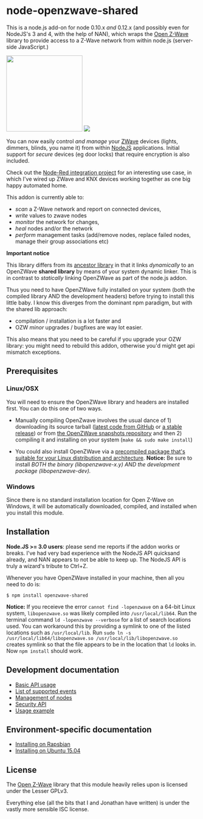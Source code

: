 node-openzwave-shared
=====================

This is a node.js add-on for node 0.10.x *and* 0.12.x (and possibly
even for NodeJS's 3 and 4, with the help of NAN), which wraps the [Open
Z-Wave](http://www.openzwave.com/) library to provide access to a
Z-Wave network from within node.js (server-side JavaScript.)

<img src="https://nodejs.org/static/images/logos/nodejs.png" style="width: 200px"/>
<img src="http://www.openzwave.com/css/ozwlogo.png"/>

You can now easily control *and manage* your [ZWave](http://www.z-wave.com/) devices
(lights, dimmers, blinds, you name it) from within [NodeJS](https://nodejs.org/) applications.
Initial support for *secure* devices (eg door locks) that require encryption is also included.

Check out the [Node-Red integration project](https://github.com/OpenZWave/node-red-contrib-openzwave)
for an interesting use case, in which I've wired up ZWave and KNX devices working together as
one big happy automated home.

This addon is currently able to:
- *scan* a Z-Wave network and report on connected devices,
- *write* values to zwave nodes
- *monitor* the network for changes,
- *heal* nodes and/or the network
- *perform* management tasks (add/remove nodes, replace failed nodes, manage their group associations etc)

**Important notice**

This library differs from its [ancestor library](https://github.com/jperkin/node-openzwave)
in that it links *dynamically* to an OpenZWave **shared library**
by means of your system dynamic linker. This is  in contrast to
*statically* linking OpenZWave as part of the node.js addon.

Thus you need to have OpenZWave fully installed on your system (both the
compiled library AND the development headers) before trying to install this little baby.
I know this diverges from the dominant npm paradigm, but with the shared lib approach:
  - compilation / installation is a lot faster and
  - OZW *minor* upgrades / bugfixes are way lot easier.

This also means that you need to be careful if you upgrade your
OZW library: you might need to rebuild this addon, otherwise you'd might
get api mismatch exceptions.

## Prerequisites

### Linux/OSX

You will need to ensure the OpenZWave library and headers are
installed first. You can do this one of two ways.

- Manually compiling OpenZwave involves the usual dance of 1) downloading its source tarball
([latest code from GitHub](https://github.com/OpenZWave/open-zwave/archive/master.zip) or
[a stable release](https://github.com/OpenZWave/open-zwave/releases)) or
from [the OpenZWave snapshots repository](http://old.openzwave.com/snapshots/)
and then 2) compiling it and installing on your system (`make && sudo make install`)

- You could also install OpenZWave via a [precompiled package that's suitable for your Linux distribution and architecture](http://old.openzwave.com/downloads/).
**Notice:** Be sure to install *BOTH the binary (libopenzwave-x.y) AND the development
package (libopenzwave-dev).*

### Windows

Since there is no standard installation location for Open Z-Wave on Windows, it will be automatically downloaded, compiled, and installed when you install this module.

## Installation

**Node.JS >= 3.0 users**: please send me reports if the addon works or breaks.
I've had very bad experience with the NodeJS API quicksand already, and NAN
appears to not be able to keep up. The NodeJS API is truly a wizard's tribute to Ctrl+Z.

Whenever you have OpenZWave installed in your machine, then all you need to do is:
```
$ npm install openzwave-shared
```

**Notice:** If you receieve the error `cannot find -lopenzwave` on a 64-bit Linux system, `libopenzwave.so` was likely compiled into `/usr/local/lib64`. Run the terminal command `ld -lopenzwave --verbose` for a list of search locations used. You can workaround this by providing a symlink to one of the listed locations such as `/usr/local/lib`. Run `sudo ln -s /usr/local/lib64/libopenzwave.so /usr/local/lib/libopenzwave.so` creates symlink so that the file appears to be in the location that `ld` looks in. Now `npm install` should work.

## Development documentation

- [Basic API usage](../master/README-api.md)
- [List of supported events](../master/README-events.md)
- [Management of nodes](../master/README-mgmt.md)
- [Security API](../master/README-security.md)
- [Usage example](../master/README-example.md)

## Environment-specific documentation
- [Installing on Rapsbian](../master/README-raspbian.md)
- [Installing on Ubuntu 15.04](../master/README-ubuntu.md)

## License

The [Open Z-Wave](http://www.openzwave.com/) library that this
module heavily relies upon is licensed under the Lesser GPLv3.

Everything else (all the bits that I and Jonathan have written)
is under the vastly more sensible ISC license.
